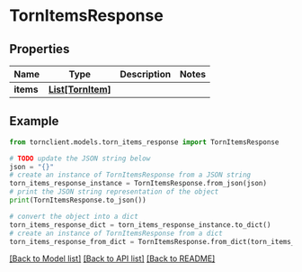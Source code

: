 # TornItemsResponse


## Properties

Name | Type | Description | Notes
------------ | ------------- | ------------- | -------------
**items** | [**List[TornItem]**](TornItem.md) |  | 

## Example

```python
from tornclient.models.torn_items_response import TornItemsResponse

# TODO update the JSON string below
json = "{}"
# create an instance of TornItemsResponse from a JSON string
torn_items_response_instance = TornItemsResponse.from_json(json)
# print the JSON string representation of the object
print(TornItemsResponse.to_json())

# convert the object into a dict
torn_items_response_dict = torn_items_response_instance.to_dict()
# create an instance of TornItemsResponse from a dict
torn_items_response_from_dict = TornItemsResponse.from_dict(torn_items_response_dict)
```
[[Back to Model list]](../README.md#documentation-for-models) [[Back to API list]](../README.md#documentation-for-api-endpoints) [[Back to README]](../README.md)


